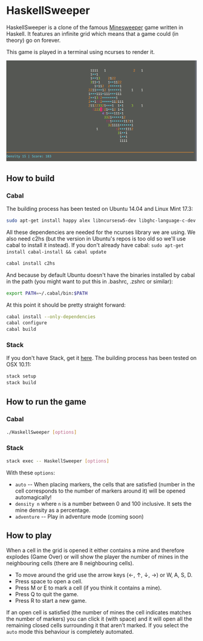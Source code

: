# HaskellSweeper
HaskellSweeper is a clone of the famous [Minesweeper](https://en.wikipedia.org/wiki/Minesweeper_%28video_game%29) game written in Haskell. It features an infinite grid which means that a game could (in theory) go on forever.

This game is played in a terminal using ncurses to render it.

![HaskellSweeper game screenshot](screenshot.png)

## How to build
### Cabal
The building process has been tested on Ubuntu 14.04 and Linux Mint 17.3:
```sh
sudo apt-get install happy alex libncursesw5-dev libghc-language-c-dev
```
All these dependencies are needed for the ncurses library we are using.
We also need c2hs (but the version in Ubuntu's repos is too old so we'll use cabal to install it instead). If you don't already have cabal: `sudo apt-get install cabal-install && cabal update`
```sh
cabal install c2hs
```
And because by default Ubuntu doesn't have the binaries installed by cabal in the path (you might want to put this in .bashrc, .zshrc or similar):
```sh
export PATH=~/.cabal/bin:$PATH
```

At this point it should be pretty straight forward:
```sh
cabal install --only-dependencies
cabal configure
cabal build
```

### Stack
If you don't have Stack, get it [here](http://docs.haskellstack.org/en/stable/README.html).
The building process has been tested on OSX 10.11:
```sh
stack setup
stack build
```

## How to run the game
### Cabal
```sh
./HaskellSweeper [options]
```

### Stack
```sh
stack exec -- HaskellSweeper [options]
```

With these `options`:

- `auto` -- When placing markers, the cells that are satisfied (number in the cell corresponds to the number of markers around it) will be opened automagically!
- `density n` where `n` is a number between 0 and 100 inclusive. It sets the mine density as a percentage.
- `adventure` -- Play in adventure mode (coming soon)

## How to play
When a cell in the grid is opened it either contains a mine and therefore explodes (Game Over) or will show the player the number of mines in the neighbouring cells (there are 8 neighbouring cells).

- To move around the grid use the arrow keys (←, ↑, ↓, →) or W, A, S, D.
- Press space to open a cell.
- Press M or E to mark a cell (if you think it contains a mine).
- Press Q to quit the game.
- Press R to start a new game.

If an open cell is satisfied (the number of mines the cell indicates matches the number of markers) you can click it (with space) and it will open all the remaining closed cells surrounding it that aren't marked. If you select the `auto` mode this behaviour is completely automated.
